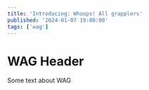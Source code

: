 ```yaml
---
title: 'Introducing: Whoops! All grapplers'
published: '2024-01-07 19:00:00'
tags: ['wag']
---
```


# WAG Header

Some text about WAG

